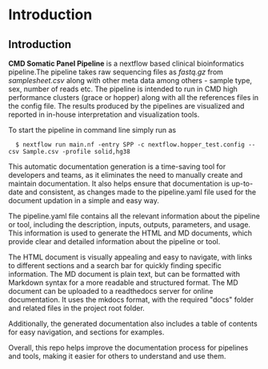 # Introduction


## Introduction


**CMD Somatic Panel Pipeline** is a nextflow based clinical bioinformatics pipeline.The pipeline takes raw sequencing files as *fastq.gz* from *samplesheet.csv* along with other meta data among others - sample type, sex, number of reads etc. The pipeline is intended to run in CMD high performance clusters (grace or hopper) along with all the references files in the config file. The results produced by the pipelines are visualized and reported in in-house interpretation and visualization tools.


To start the pipeline in command line simply run as

```console
  $ nextflow run main.nf -entry SPP -c nextflow.hopper_test.config --csv Sample.csv -profile solid,hg38

```


This automatic documentation generation is a time-saving tool for developers and teams, as it eliminates the need to manually create and maintain documentation. It also helps ensure that documentation is up-to-date and consistent, as changes made to the pipeline.yaml file used for the document updation in a simple and easy way. 

The pipeline.yaml file contains all the relevant information about the pipeline or tool, including the description, inputs, outputs, parameters, and usage. This information is used to generate the HTML and MD documents, which provide clear and detailed information about the pipeline or tool.

The HTML document is visually appealing and easy to navigate, with links to different sections and a search bar for quickly finding specific information. The MD document is plain text, but can be formatted with Markdown syntax for a more readable and structured format. The MD document can be uploaded to a readthedocs server for online documentation. It uses the mkdocs format, with the required "docs" folder and related files in the project root folder. 

Additionally, the generated documentation also includes a table of contents for easy navigation, and sections for examples. 

Overall, this repo helps improve the documentation process for pipelines and tools, making it easier for others to understand and use them.


